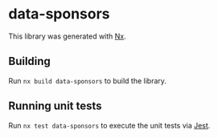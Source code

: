 # data-sponsors

This library was generated with [Nx](https://nx.dev).

## Building

Run `nx build data-sponsors` to build the library.

## Running unit tests

Run `nx test data-sponsors` to execute the unit tests via [Jest](https://jestjs.io).
